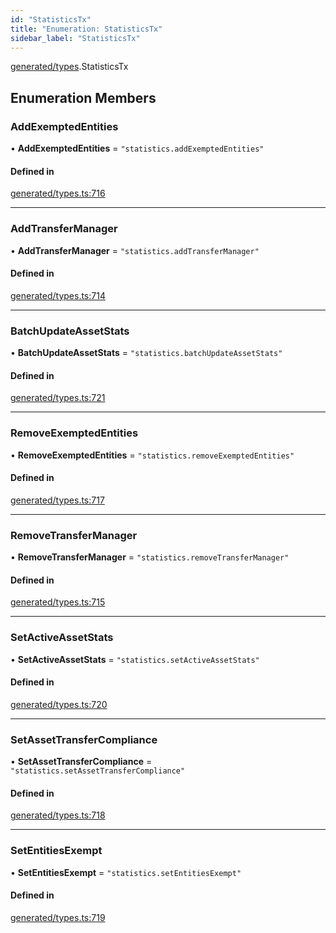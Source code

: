 ```yaml
---
id: "StatisticsTx"
title: "Enumeration: StatisticsTx"
sidebar_label: "StatisticsTx"
---
```


[generated/types](../../../../modules/Generated/Types/Types.md).StatisticsTx

## Enumeration Members

### AddExemptedEntities

• **AddExemptedEntities** = ``"statistics.addExemptedEntities"``

#### Defined in

[generated/types.ts:716](https://github.com/PolymeshAssociation/polymesh-sdk/blob/5b946f904/src/generated/types.ts#L716)

___

### AddTransferManager

• **AddTransferManager** = ``"statistics.addTransferManager"``

#### Defined in

[generated/types.ts:714](https://github.com/PolymeshAssociation/polymesh-sdk/blob/5b946f904/src/generated/types.ts#L714)

___

### BatchUpdateAssetStats

• **BatchUpdateAssetStats** = ``"statistics.batchUpdateAssetStats"``

#### Defined in

[generated/types.ts:721](https://github.com/PolymeshAssociation/polymesh-sdk/blob/5b946f904/src/generated/types.ts#L721)

___

### RemoveExemptedEntities

• **RemoveExemptedEntities** = ``"statistics.removeExemptedEntities"``

#### Defined in

[generated/types.ts:717](https://github.com/PolymeshAssociation/polymesh-sdk/blob/5b946f904/src/generated/types.ts#L717)

___

### RemoveTransferManager

• **RemoveTransferManager** = ``"statistics.removeTransferManager"``

#### Defined in

[generated/types.ts:715](https://github.com/PolymeshAssociation/polymesh-sdk/blob/5b946f904/src/generated/types.ts#L715)

___

### SetActiveAssetStats

• **SetActiveAssetStats** = ``"statistics.setActiveAssetStats"``

#### Defined in

[generated/types.ts:720](https://github.com/PolymeshAssociation/polymesh-sdk/blob/5b946f904/src/generated/types.ts#L720)

___

### SetAssetTransferCompliance

• **SetAssetTransferCompliance** = ``"statistics.setAssetTransferCompliance"``

#### Defined in

[generated/types.ts:718](https://github.com/PolymeshAssociation/polymesh-sdk/blob/5b946f904/src/generated/types.ts#L718)

___

### SetEntitiesExempt

• **SetEntitiesExempt** = ``"statistics.setEntitiesExempt"``

#### Defined in

[generated/types.ts:719](https://github.com/PolymeshAssociation/polymesh-sdk/blob/5b946f904/src/generated/types.ts#L719)
